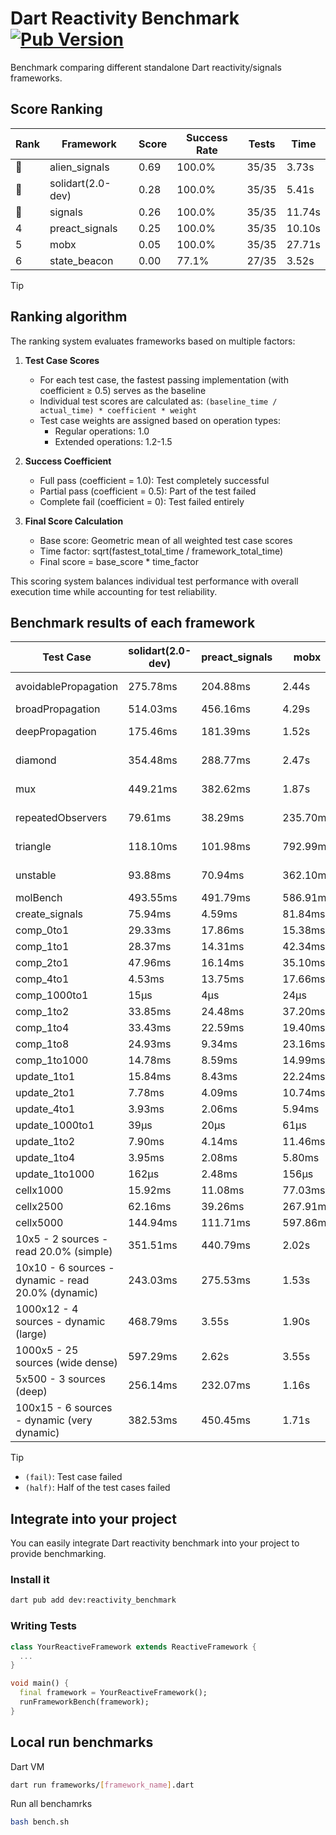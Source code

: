 # Dart Reactivity Benchmark [![Pub Version](https://img.shields.io/pub/v/reactivity_benchmark)](https://pub.dev/packages/reactivity_benchmark)

Benchmark comparing different standalone Dart reactivity/signals frameworks.

## Score Ranking

<!-- ranking start -->
| Rank | Framework | Score | Success Rate | Tests | Time |
|------|-----------|-------|--------------|-------|------|
| 🥇 | alien_signals | 0.69 | 100.0% | 35/35 | 3.73s |
| 🥈 | solidart(2.0-dev) | 0.28 | 100.0% | 35/35 | 5.41s |
| 🥉 | signals | 0.26 | 100.0% | 35/35 | 11.74s |
| 4 | preact_signals | 0.25 | 100.0% | 35/35 | 10.10s |
| 5 | mobx | 0.05 | 100.0% | 35/35 | 27.71s |
| 6 | state_beacon | 0.00 | 77.1% | 27/35 | 3.52s |

<!-- ranking end -->

> [!TIP]
> ## Ranking algorithm
>
> The ranking system evaluates frameworks based on multiple factors:
>
> 1. **Test Case Scores**
>    - For each test case, the fastest passing implementation (with coefficient ≥ 0.5) serves as the baseline
>    - Individual test scores are calculated as: `(baseline_time / actual_time) * coefficient * weight`
>    - Test case weights are assigned based on operation types:
>      - Regular operations: 1.0
>      - Extended operations: 1.2-1.5
>
> 2. **Success Coefficient**
>    - Full pass (coefficient = 1.0): Test completely successful
>    - Partial pass (coefficient = 0.5): Part of the test failed
>    - Complete fail (coefficient = 0): Test failed entirely
>
> 3. **Final Score Calculation**
>    - Base score: Geometric mean of all weighted test case scores
>    - Time factor: sqrt(fastest_total_time / framework_total_time)
>    - Final score = base_score * time_factor
>
> This scoring system balances individual test performance with overall execution time while accounting for test reliability.

## Benchmark results of each framework

<!-- test-case start -->
| Test Case | solidart(2.0-dev) | preact_signals | mobx | alien_signals | signals | state_beacon |
|---|---|---|---|---|---|---|
| avoidablePropagation | 275.78ms | 204.88ms | 2.44s | 185.69ms | 208.72ms | 156.58ms (fail) |
| broadPropagation | 514.03ms | 456.16ms | 4.29s | 352.19ms | 457.04ms | 6.22ms (fail) |
| deepPropagation | 175.46ms | 181.39ms | 1.52s | 124.62ms | 176.16ms | 139.86ms (fail) |
| diamond | 354.48ms | 288.77ms | 2.47s | 239.82ms | 288.70ms | 189.73ms (fail) |
| mux | 449.21ms | 382.62ms | 1.87s | 370.63ms | 413.97ms | 190.39ms (fail) |
| repeatedObservers | 79.61ms | 38.29ms | 235.70ms | 44.74ms | 46.74ms | 52.24ms (fail) |
| triangle | 118.10ms | 101.98ms | 792.99ms | 86.63ms | 104.75ms | 76.41ms (fail) |
| unstable | 93.88ms | 70.94ms | 362.10ms | 61.19ms | 71.05ms | 340.48ms (fail) |
| molBench | 493.55ms | 491.79ms | 586.91ms | 491.58ms | 488.81ms | 1.11ms |
| create_signals | 75.94ms | 4.59ms | 81.84ms | 23.47ms | 26.93ms | 64.50ms |
| comp_0to1 | 29.33ms | 17.86ms | 15.38ms | 9.78ms | 12.53ms | 55.35ms |
| comp_1to1 | 28.37ms | 14.31ms | 42.34ms | 4.11ms | 29.59ms | 59.19ms |
| comp_2to1 | 47.96ms | 16.14ms | 35.10ms | 2.31ms | 10.36ms | 44.35ms |
| comp_4to1 | 4.53ms | 13.75ms | 17.66ms | 8.19ms | 3.33ms | 17.14ms |
| comp_1000to1 | 15μs | 4μs | 24μs | 4μs | 5μs | 41μs |
| comp_1to2 | 33.85ms | 24.48ms | 37.20ms | 9.83ms | 16.53ms | 46.30ms |
| comp_1to4 | 33.43ms | 22.59ms | 19.40ms | 11.86ms | 13.26ms | 46.39ms |
| comp_1to8 | 24.93ms | 9.34ms | 23.16ms | 4.91ms | 7.46ms | 43.58ms |
| comp_1to1000 | 14.78ms | 8.59ms | 14.99ms | 3.23ms | 4.55ms | 37.96ms |
| update_1to1 | 15.84ms | 8.43ms | 22.24ms | 11.37ms | 9.22ms | 5.75ms |
| update_2to1 | 7.78ms | 4.09ms | 10.74ms | 5.02ms | 4.57ms | 2.88ms |
| update_4to1 | 3.93ms | 2.06ms | 5.94ms | 2.79ms | 2.31ms | 1.47ms |
| update_1000to1 | 39μs | 20μs | 61μs | 10μs | 23μs | 15μs |
| update_1to2 | 7.90ms | 4.14ms | 11.46ms | 5.62ms | 4.91ms | 2.98ms |
| update_1to4 | 3.95ms | 2.08ms | 5.80ms | 2.42ms | 2.31ms | 1.48ms |
| update_1to1000 | 162μs | 2.48ms | 156μs | 49μs | 45μs | 375μs |
| cellx1000 | 15.92ms | 11.08ms | 77.03ms | 7.72ms | 11.58ms | 8.68ms |
| cellx2500 | 62.16ms | 39.26ms | 267.91ms | 26.55ms | 57.46ms | 37.97ms |
| cellx5000 | 144.94ms | 111.71ms | 597.86ms | 64.38ms | 132.86ms | 106.98ms |
| 10x5 - 2 sources - read 20.0% (simple) | 351.51ms | 440.79ms | 2.02s | 231.12ms | 532.44ms | 263.45ms |
| 10x10 - 6 sources - dynamic - read 20.0% (dynamic) | 243.03ms | 275.53ms | 1.53s | 178.38ms | 286.52ms | 201.14ms |
| 1000x12 - 4 sources - dynamic (large) | 468.79ms | 3.55s | 1.90s | 290.57ms | 4.00s | 360.13ms |
| 1000x5 - 25 sources (wide dense) | 597.29ms | 2.62s | 3.55s | 416.30ms | 3.59s | 491.58ms |
| 5x500 - 3 sources (deep) | 256.14ms | 232.07ms | 1.16s | 191.09ms | 232.32ms | 208.78ms |
| 100x15 - 6 sources - dynamic (very dynamic) | 382.53ms | 450.45ms | 1.71s | 263.78ms | 494.58ms | 259.49ms |

<!-- test-case end -->

> [!TIP]
> - `(fail)`: Test case failed
> - `(half)`: Half of the test cases failed

## Integrate into your project

You can easily integrate Dart reactivity benchmark into your project to provide benchmarking.

### Install it

```bash
dart pub add dev:reactivity_benchmark
```

### Writing Tests

```dart
class YourReactiveFramework extends ReactiveFramework {
  ...
}

void main() {
  final framework = YourReactiveFramework();
  runFrameworkBench(framework);
}
```

## Local run benchmarks

Dart VM
```bash
dart run frameworks/[framework_name].dart
```

Run all benchamrks
```bash
bash bench.sh
```
